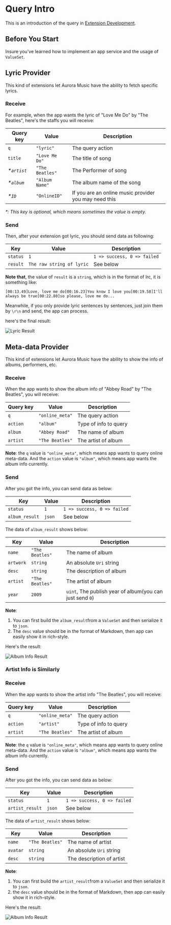# Query Intro

This is an introduction of the query in [Extension Development](./Extension%20Development.md).

## Before You Start

Insure you've learned how to implement an app service and the usage of `ValueSet`.
## Lyric Provider

This kind of extensions let Aurora Music have the ability to fetch specific lyrics.

### Receive
For example, when the app wants the lyric of "Love Me Do" by "The Beatles", here's the staffs you will receive:

| Query key | Value | Description |
| --- | --- | --- |
| `q` | `"lyric"` | The query action |
| `title` | `"Love Me Do"` | The title of song |
| *\*`artist`* | `"The Beatles"` | The Performer of song |
| *\*`album`*  | `"Album Name"`  | The album name of the song |
| *\*`ID`* | `"OnlineID"` | If you are an online music provider you may need this |

*\*: This key is optional, which means sometimes the value is empty.*

### Send
Then, after your extension got lyric, you should send data as following:

| Key | Value | Description |
| --- | --- | --- |
| `status` | `1` | `1 => success, 0 => failed` |
| `result` | `The raw string of lyric` | See below |

**Note that**, the value of `result` is a `string`, which is in the format of lrc, it is something like:

`[00:13.49]Love, love me do[00:16.23]You know I love you[00:19.58]I'll always be true[00:22.80]so please, love me do...`

Meanwhile, if you only provide lyric sentences by sentences, just join them by `\r\n` and send, the app can process.

here's the final result:

![](https://i.loli.net/2018/01/16/5a5df87b3be08.png "Lyric Result")

## Meta-data Provider

This kind of extensions let Aurora Music have the ability to show the info of albums, performers, etc.

### Receive
When the app wants to show the album info of "Abbey Road" by "The Beatles", you will receive:

| Query key | Value | Description |
| --- | --- | --- |
| `q` | `"online_meta"` | The query action |
| `action` | `"album"` | Type of info to query |
| `album` | `"Abbey Road"` | The name of album |
| `artist` | `"The Beatles"` | The artist of album |

**Note**: the `q` value is `"online_meta"`, which means app wants to query online meta-data. And the `action` value is `"album"`, which means app wants the album info currently.

### Send
After you got the info, you can send data as below:

| Key | Value | Description |
| --- | --- | --- |
| `status` | `1` | `1 => success, 0 => failed` |
| `album_result` | `json` | See below |

The data of `album_result` shows below:

| Key | Value | Description |
| --- | --- | --- |
| `name` | `"The Beatles"` | The name of album |
| `artwork` | `string` | An absolute `Uri` string |
| `desc` | `string` | The description of album |
| `artist` | `"The Beatles"` | The artist of album |
| `year` | `2009` | `uint`, The publish year of album(you can just send `0`) |

**Note**: 
1. You can first build the `album_result`from a `ValueSet` and then serialize it to `json`.
2. The `desc` value should be in the format of Markdown, then app can easily show it in rich-style.

Here's the result:

![](https://i.loli.net/2018/01/16/5a5df879d0db4.png "Album Info Result")


### Artist Info is Similarly
### Receive
When the app wants to show the artist info "The Beatles", you will receive:

| Query key | Value | Description |
| --- | --- | --- |
| `q` | `"online_meta"` | The query action |
| `action` | `"artist"` | Type of info to query |
| `artist` | `"The Beatles"` | The artist of album |

**Note**: the `q` value is `"online_meta"`, which means app wants to query online meta-data. And the `action` value is `"album"`, which means app wants the album info currently.

### Send
After you got the info, you can send data as below:

| Key | Value | Description |
| --- | --- | --- |
| `status` | `1` | `1 => success, 0 => failed` |
| `artist_result` | `json` | See below |

The data of `artist_result` shows below:

| Key | Value | Description |
| --- | --- | --- |
| `name` | `"The Beatles"` | The name of artist |
| `avatar` | `string` | An absolute `Uri` string |
| `desc` | `string` | The description of artist |

**Note**:
1. You can first build the `artist_result`from a `ValueSet` and then serialize it to `json`.
2. the `desc` value should be in the format of Markdown, then app can easily show it in rich-style.

Here's the result:

![](https://i.loli.net/2018/01/16/5a5df87b3bf74.png "Album Info Result")

